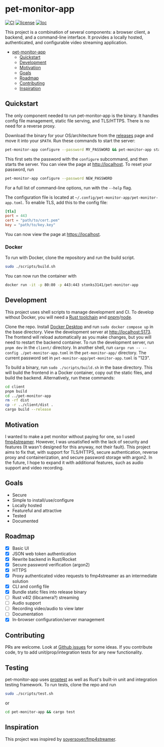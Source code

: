 # pet-monitor-app

[![CI](https://github.com/Stonks3141/pet-monitor-app/actions/workflows/ci.yml/badge.svg)](https://github.com/Stonks3141/pet-monitor-app/actions/workflows/ci.yml)
[![license](https://img.shields.io/static/v1?label=License&message=MIT&color=blue)](https://opensource.org/licenses/MIT)
[![loc](https://tokei.rs/b1/github/Stonks3141/pet-monitor-app)](https://github.com/XAMPPRocky/tokei)

This project is a combination of several components: a browser client, a backend, and a command-line interface. It provides a locally hosted, authenticated, and configurable video streaming application.

- [pet-monitor-app](#pet-monitor-app)
  - [Quickstart](#quickstart)
  - [Development](#development)
  - [Motivation](#motivation)
  - [Goals](#goals)
  - [Roadmap](#roadmap)
  - [Contributing](#contributing)
  - [Inspiration](#inspiration)

## Quickstart

The only component needed to run pet-monitor-app is the binary. It handles
config file management, static file serving, and TLS/HTTPS. There is no need
for a reverse proxy.

Download the binary for your OS/architecture from the
[releases](https://github.com/Stonks3141/pet-monitor-app/releases) page and
move it into your `$PATH`. Run these commands to start the server:

```sh
pet-monitor-app configure --password MY_PASSWORD && pet-monitor-app start
```

This first sets the password with the `configure` subcommand, and then starts
the server. You can view the page at [http://localhost](http://localhost).
To reset your password, run

```sh
pet-monitor-app configure --password NEW_PASSWORD
```

For a full list of command-line options, run with the `--help` flag.

The configuration file is located at
`~/.config/pet-monitor-app/pet-monitor-app.toml`. To enable TLS, add this to
the config file:

```toml
[tls]
port = 443
cert = "path/to/cert.pem"
key = "path/to/key.key"
```

You can now view the page at [https://localhost](https://localhost).

### Docker

To run with Docker, clone the repository and run the build script.

```sh
sudo ./scripts/build.sh
```

You can now run the container with

```sh
docker run -it -p 80:80 -p 443:443 stonks3141/pet-monitor-app
```

## Development

This project uses shell scripts to manage development and CI. To develop without Docker, you will need
a [Rust toolchain](https://www.rust-lang.org/tools/install) and
[pnpm](https://pnpm.io/)/[node](https://nodejs.org/).

Clone the repo. Install [Docker Desktop](https://www.docker.com/get-started/) and run `sudo docker compose up`
in the base directory. View the development server at [http://localhost:5173](http://localhost:5173).
The frontend will reload automatically as you make changes, but you will need
to restart the backend container. To run the development server, run `pnpm dev` in the `client/`
directory. In another shell, run `cargo run -- --config ./pet-monitor-app.toml` in the `pet-monitor-app/`
directory. The current password set in `pet-monitor-app/pet-monitor-app.toml` is "123".

To build a binary, run `sudo ./scripts/build.sh` in the base directory. This will build the frontend
in a Docker container, copy out the static files, and build the backend. Alternatively, run these
commands:

```sh
cd client
pnpm build
cd ../pet-monitor-app
rm -rf dist
cp -r ../client/dist .
cargo build --release
```

## Motivation

I wanted to make a pet monitor without paying for one, so I used
[fmp4streamer](https://github.com/soyersoyer/fmp4streamer). However, I was
unsatisfied with the lack of security and features (It wasn't designed for this
anyway, not their fault). This project aims to fix that, with support for
TLS/HTTPS, secure authentication, reverse proxy and containerization, and
secure password storage with argon2. In the future, I hope to expand it with
additional features, such as audio support and video recording.

## Goals

- Secure
- Simple to install/use/configure
- Locally hosted
- Featureful and attractive
- Tested
- Documented

## Roadmap

- [x] Basic UI
- [x] JSON web token authentication
- [x] Rewrite backend in Rust/Rocket
- [x] Secure password verification (argon2)
- [x] HTTPS
- [x] Proxy authenticated video requests to fmp4streamer as an intermediate solution
- [x] CLI and config file
- [x] Bundle static files into release binary
- [ ] Rust v4l2 (libcamera?) streaming
- [ ] Audio support
- [ ] Recording video/audio to view later
- [ ] Documentation
- [x] In-browser configuration/server management

## Contributing

PRs are welcome. Look at [Github issues](https://github.com/Stonks3141/pet-monitor-app/issues)
for some ideas. If you contribute code, try to add unit/prop/integration tests for
any new functionality.

## Testing

pet-monitor-app uses [proptest](https://crates.io/crates/proptest) as well as Rust's built-in
unit and integration testing framework. To run tests, clone the repo and run

```sh
sudo ./scripts/test.sh
```

or

```sh
cd pet-monitor-app && cargo test
```

## Inspiration

This project was inspired by [soyersoyer/fmp4streamer](https://github.com/soyersoyer/fmp4streamer).
